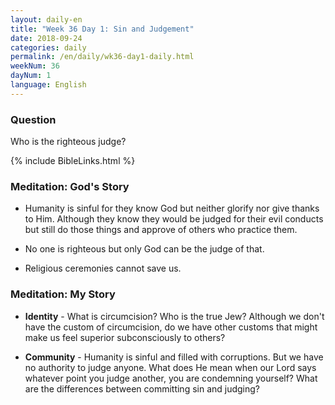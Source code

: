 ```yaml
---
layout: daily-en
title: "Week 36 Day 1: Sin and Judgement"
date: 2018-09-24 
categories: daily
permalink: /en/daily/wk36-day1-daily.html
weekNum: 36
dayNum: 1
language: English
---
```


### Question     
Who is the righteous judge?

{% include BibleLinks.html %} 

### Meditation: God's Story   
+ Humanity is sinful for they know God but neither glorify nor give thanks to Him. Although they know they would be judged for their evil conducts but still do those things and approve of others who practice them. 

+ No one is righteous but only God can be the judge of that. 

+ Religious ceremonies cannot save us. 

### Meditation: My Story   
+ **Identity** - What is circumcision? Who is the true Jew? Although we don't have the custom of circumcision, do we have other customs that might make us feel superior subconsciously to others? 

+ **Community** - Humanity is sinful and filled with corruptions. But we have no authority to judge anyone. What does He mean when our Lord says whatever point you judge another, you are condemning yourself? What are the differences between committing sin and judging? 
